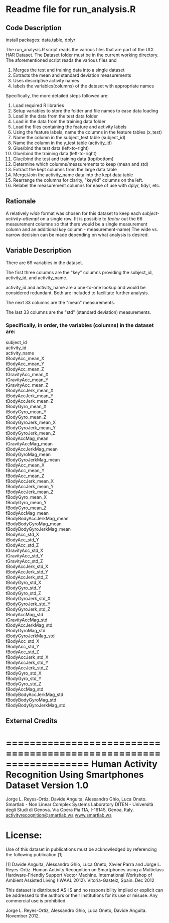 Readme file for run_analysis.R
==============================

Code Description
----------------

install packages: data.table, dplyr

The run_analysis.R script reads the various files that are part of the 
UCI HAR Dataset. The Dataset folder must be in the current working directory.
The aforementioned script reads the various files and

1. Merges the test and training data into a single dataset
2. Extracts the mean and standard deviation measurements
3. Uses descriptive activity names
4. labels the variables(columns) of the dataset with appropriate names

Specifically, the more detailed steps followed are:

1. Load required R libraries
2. Setup variables to store the folder and file names to ease data loading
3. Load in the data from the test data folder
4. Load in the data from the training data folder
5. Load the files containing the feature and activity labels
6. Using the feature labels, name the columns in the feature tables (x_test)
7. Name the column in the subject_test table (subject_id)
8. Name the column in the y_test table (activity_id)
9. Glue/bind the test data (left-to-right)
10. Glue/bind the training data (left-to-right)
11. Glue/bind the test and training data (top/bottom)
12. Determine which columns/measurements to keep (mean and std)
13. Extract the kept columns from the large data table
14. Merge/Join the activity_name data into the kept data table
15. Rearrange the columns for clarity, "key/id" columns on the left.
16. Relabel the measurement columns for ease of use with dplyr, tidyr, etc.



Rationale
---------

A relatively _wide_ format was chosen for this dataset to keep each 
_subject-activity-attempt_ on a single row. (It is possible to _factor_
out the 66 measurement columns so that there would be a single measurement 
column and an additional _key_ column - measurement-name) The wide vs. 
narrow decision can be made depending on what analysis is desired.

Variable Description
--------------------

There are 69 variables in the dataset. 

The first three columns are the "key" columns providing the 
subject_id, activity_id, and activity_name. 

activity_id and activity_name are a one-to-one lookup and would be considered 
redundant. Both are included to facilitate further analysis.

The next 33 columns are the "mean" measurements. 

The last 33 columns are the "std" (standard deviation) measurements.

### Specifically, in order, the variables (columns) in the dataset are:

subject_id  
activity_id  
activity_name  
tBodyAcc_mean_X  
tBodyAcc_mean_Y  
tBodyAcc_mean_Z  
tGravityAcc_mean_X  
tGravityAcc_mean_Y  
tGravityAcc_mean_Z  
tBodyAccJerk_mean_X  
tBodyAccJerk_mean_Y  
tBodyAccJerk_mean_Z  
tBodyGyro_mean_X  
tBodyGyro_mean_Y  
tBodyGyro_mean_Z  
tBodyGyroJerk_mean_X  
tBodyGyroJerk_mean_Y  
tBodyGyroJerk_mean_Z  
tBodyAccMag_mean  
tGravityAccMag_mean  
tBodyAccJerkMag_mean  
tBodyGyroMag_mean  
tBodyGyroJerkMag_mean  
fBodyAcc_mean_X  
fBodyAcc_mean_Y  
fBodyAcc_mean_Z  
fBodyAccJerk_mean_X  
fBodyAccJerk_mean_Y  
fBodyAccJerk_mean_Z  
fBodyGyro_mean_X  
fBodyGyro_mean_Y  
fBodyGyro_mean_Z  
fBodyAccMag_mean  
fBodyBodyAccJerkMag_mean  
fBodyBodyGyroMag_mean  
fBodyBodyGyroJerkMag_mean  
tBodyAcc_std_X  
tBodyAcc_std_Y  
tBodyAcc_std_Z  
tGravityAcc_std_X  
tGravityAcc_std_Y  
tGravityAcc_std_Z  
tBodyAccJerk_std_X  
tBodyAccJerk_std_Y  
tBodyAccJerk_std_Z  
tBodyGyro_std_X  
tBodyGyro_std_Y  
tBodyGyro_std_Z  
tBodyGyroJerk_std_X  
tBodyGyroJerk_std_Y  
tBodyGyroJerk_std_Z  
tBodyAccMag_std  
tGravityAccMag_std  
tBodyAccJerkMag_std  
tBodyGyroMag_std  
tBodyGyroJerkMag_std  
fBodyAcc_std_X  
fBodyAcc_std_Y  
fBodyAcc_std_Z  
fBodyAccJerk_std_X  
fBodyAccJerk_std_Y  
fBodyAccJerk_std_Z  
fBodyGyro_std_X  
fBodyGyro_std_Y  
fBodyGyro_std_Z  
fBodyAccMag_std  
fBodyBodyAccJerkMag_std  
fBodyBodyGyroMag_std  
fBodyBodyGyroJerkMag_std  

External Credits
----------------

==================================================================
Human Activity Recognition Using Smartphones Dataset
Version 1.0
==================================================================
Jorge L. Reyes-Ortiz, Davide Anguita, Alessandro Ghio, Luca Oneto.
Smartlab - Non Linear Complex Systems Laboratory
DITEN - Università degli Studi di Genova.
Via Opera Pia 11A, I-16145, Genoa, Italy.
activityrecognition@smartlab.ws
www.smartlab.ws


License:
========
Use of this dataset in publications must be acknowledged by referencing the following publication [1] 

[1] Davide Anguita, Alessandro Ghio, Luca Oneto, Xavier Parra and Jorge L. Reyes-Ortiz. Human Activity Recognition on Smartphones using a Multiclass Hardware-Friendly Support Vector Machine. International Workshop of Ambient Assisted Living (IWAAL 2012). Vitoria-Gasteiz, Spain. Dec 2012

This dataset is distributed AS-IS and no responsibility implied or explicit can be addressed to the authors or their institutions for its use or misuse. Any commercial use is prohibited.

Jorge L. Reyes-Ortiz, Alessandro Ghio, Luca Oneto, Davide Anguita. November 2012.
